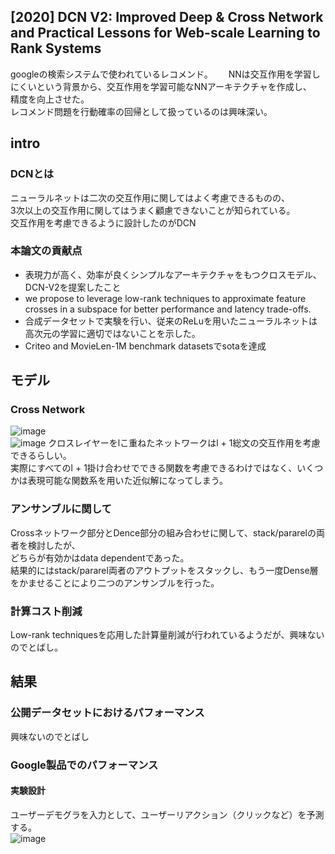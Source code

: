 ## [2020] DCN V2: Improved Deep & Cross Network and Practical Lessons for Web-scale Learning to Rank Systems  
googleの検索システムで使われているレコメンド。　　
NNは交互作用を学習しにくいという背景から、交互作用を学習可能なNNアーキテクチャを作成し、  
精度を向上させた。  
レコメンド問題を行動確率の回帰として扱っているのは興味深い。

## intro  
### DCNとは  
ニューラルネットは二次の交互作用に関してはよく考慮できるものの、  
3次以上の交互作用に関してはうまく顧慮できないことが知られている。  
交互作用を考慮できるように設計したのがDCN  
  
### 本論文の貢献点  
- 表現力が高く、効率が良くシンプルなアーキテクチャをもつクロスモデル、DCN-V2を提案したこと  
- we propose to leverage low-rank techniques to approximate feature crosses in a subspace for better performance and latency trade-offs.  
- 合成データセットで実験を行い、従来のReLuを用いたニューラルネットは高次元の学習に適切ではないことを示した。
- Criteo and MovieLen-1M benchmark datasetsでsotaを達成  

## モデル  

### Cross Network  
![image](https://user-images.githubusercontent.com/54636129/193800630-31b0489a-5fb7-4709-9b1b-73511bdfa5d8.png)  
![image](https://user-images.githubusercontent.com/54636129/193800886-89d825fa-654d-4394-8f87-53425cd9f777.png)
クロスレイヤーをlこ重ねたネットワークはl + 1総文の交互作用を考慮できるらしい。  
実際にすべてのl + 1掛け合わせでできる関数を考慮できるわけではなく、いくつかは表現可能な関数系を用いた近似解になってしまう。  
  
### アンサンブルに関して  
Crossネットワーク部分とDence部分の組み合わせに関して、stack/pararelの両者を検討したが、  
どちらが有効かはdata dependentであった。  
結果的にはstack/pararel両者のアウトプットをスタックし、もう一度Dense層をかませることにより二つのアンサンブルを行った。  
  
### 計算コスト削減  
Low-rank techniquesを応用した計算量削減が行われているようだが、興味ないのでとばし。  

## 結果  
### 公開データセットにおけるパフォーマンス  
興味ないのでとばし  
  
### Google製品でのパフォーマンス  
#### 実験設計  
ユーザーデモグラを入力として、ユーザーリアクション（クリックなど）を予測する。  
![image](https://user-images.githubusercontent.com/54636129/193804471-e03f5979-c4d9-4a67-a54c-3c5e21819531.png)
